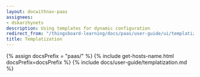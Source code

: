 ```yaml
---
layout: docwithnav-paas
assignees:
- dskarzhynets
description: Using templates for dynamic configuration
redirect_from: "/thingsboard-learning/docs/paas/user-guide/ui/templatization"
title: Templatization
---
```


{% assign docsPrefix = "paas/" %}
{% include get-hosts-name.html docsPrefix=docsPrefix %}
{% include docs/user-guide/templatization.md %}
